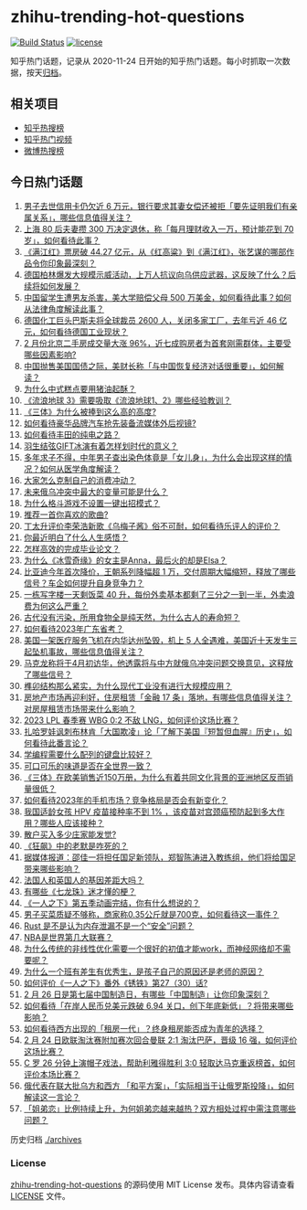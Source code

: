 # zhihu-trending-hot-questions

[![Build Status](https://github.com/justjavac/zhihu-trending-hot-questions/workflows/ci/badge.svg?branch=master)](https://github.com/justjavac/zhihu-trending-hot-questions/actions)
[![license](https://img.shields.io/github/license/justjavac/zhihu-trending-hot-questions)](https://github.com/justjavac/zhihu-trending-hot-questions/blob/master/LICENSE)

知乎热门话题，记录从 2020-11-24
日开始的知乎热门话题。每小时抓取一次数据，按天[归档](./archives)。

## 相关项目

- [知乎热搜榜](https://github.com/justjavac/zhihu-trending-top-search)
- [知乎热门视频](https://github.com/justjavac/zhihu-trending-hot-video)
- [微博热搜榜](https://github.com/justjavac/weibo-trending-hot-search)

## 今日热门话题

<!-- BEGIN -->
<!-- 最后更新时间 Mon Feb 27 2023 05:13:51 GMT+0800 (China Standard Time) -->

1. [男子去世信用卡仍欠近 6 万元，银行要求其妻女偿还被拒「要先证明我们有亲属关系」，哪些信息值得关注？](https://www.zhihu.com/question/586340880)
1. [上海 80 后夫妻攒 300 万决定退休，称「每月理财收入一万，预计能花到 70 岁」，如何看待此事？](https://www.zhihu.com/question/586365039)
1. [《满江红》票房破 44.27 亿元，从《红高粱》到《满江红》，张艺谋的哪部作品令你印象最深刻？](https://www.zhihu.com/question/585761540)
1. [德国柏林爆发大规模示威活动，上万人抗议向乌供应武器，这反映了什么？后续将如何发展？](https://www.zhihu.com/question/586332864)
1. [中国留学生遭男友杀害，美大学赔偿父母 500 万美金，如何看待此事？如何从法律角度解读此事？](https://www.zhihu.com/question/586335432)
1. [德国化工巨头巴斯夫将全球裁员 2600 人，关闭多家工厂，去年亏近 46 亿元，如何看待德国工业现状？](https://www.zhihu.com/question/586160960)
1. [2 月份北京二手房成交量大涨 96%，近七成购房者为首套刚需群体，主要受哪些因素影响?](https://www.zhihu.com/question/586274264)
1. [中国抛售美国国债之际，美财长称「与中国恢复经济对话很重要」，如何解读？](https://www.zhihu.com/question/586384057)
1. [为什么中式糕点要用猪油起酥？](https://www.zhihu.com/question/50591971)
1. [《流浪地球 3》需要吸取《流浪地球1、2》哪些经验教训？](https://www.zhihu.com/question/586177119)
1. [《三体》为什么被捧到这么高的高度?](https://www.zhihu.com/question/27571537)
1. [如何看待豪华品牌汽车抢先装备流媒体外后视镜?](https://www.zhihu.com/question/586357483)
1. [如何看待丰田的纯电之路？](https://www.zhihu.com/question/583008054)
1. [羽生结弦GIFT冰演有着怎样划时代的意义？](https://www.zhihu.com/question/586373803)
1. [多年求子不得，中年男子查出染色体竟是「女儿身」，为什么会出现这样的情况？如何从医学角度解读？](https://www.zhihu.com/question/585966050)
1. [大家怎么克制自己的消费冲动？](https://www.zhihu.com/question/20611358)
1. [未来俄乌冲突中最大的变量可能是什么？](https://www.zhihu.com/question/586096135)
1. [为什么格斗游戏不设置一键出招模式？](https://www.zhihu.com/question/583895941)
1. [推荐一首你喜欢的歌曲?](https://www.zhihu.com/question/585760578)
1. [丁太升评价李荣浩新歌《乌梅子酱》俗不可耐，如何看待乐评人的评价？](https://www.zhihu.com/question/585555173)
1. [你最近明白了什么人生感悟？](https://www.zhihu.com/question/581445210)
1. [怎样高效的完成毕业论文？](https://www.zhihu.com/question/574280984)
1. [为什么《冰雪奇缘》的女主是Anna，最后火的却是Elsa？](https://www.zhihu.com/question/361926542)
1. [比亚迪今年首次降价，王朝系列降幅超 1 万，交付周期大幅缩短，释放了哪些信号？车企如何提升自身竞争力？](https://www.zhihu.com/question/586201648)
1. [一栋写字楼一天剩饭菜 40 升，每份外卖基本都剩了三分之一到一半，外卖浪费为何这么严重？](https://www.zhihu.com/question/585537151)
1. [古代没有污染，所用食物全是纯天然，为什么古人的寿命短？](https://www.zhihu.com/question/501456435)
1. [如何看待2023年广东省考？](https://www.zhihu.com/question/586171719)
1. [美国一架医疗服务飞机在内华达州坠毁，机上 5 人全遇难，美国近十天发生三起坠机事故，哪些信息值得关注？](https://www.zhihu.com/question/586287526)
1. [马克龙称将于4月初访华，他透露将与中方就俄乌冲突问题交换意见，这释放了哪些信号？](https://www.zhihu.com/question/586331285)
1. [榫卯结构那么紧实，为什么现代工业没有进行大规模应用？](https://www.zhihu.com/question/271098355)
1. [房地产市场再迎利好，住房租赁「金融 17 条」落地，有哪些信息值得关注？对房屋租赁市场带来什么影响？](https://www.zhihu.com/question/586320844)
1. [2023 LPL 春季赛 WBG 0:2 不敌 LNG，如何评价这场比赛？](https://www.zhihu.com/question/586375957)
1. [扎哈罗娃讽刺布林肯「大国欺凌」论「了解下美国『短暂但血腥』历史」，如何看待此番言论？](https://www.zhihu.com/question/586335172)
1. [学编程需要什么配列的键盘比较好？](https://www.zhihu.com/question/427395931)
1. [可口可乐的味道是否在全世界一致？](https://www.zhihu.com/question/20921639)
1. [《三体》在欧美销售近150万册，为什么有着共同文化背景的亚洲地区反而销量很低？](https://www.zhihu.com/question/328657486)
1. [如何看待2023年的手机市场？竞争格局是否会有新变化？](https://www.zhihu.com/question/578266722)
1. [我国适龄女孩 HPV 疫苗接种率不到 1% ，该疫苗对宫颈癌预防起到多大作用？哪些人应该接种？](https://www.zhihu.com/question/586358328)
1. [散户买入多少庄家能发觉?](https://www.zhihu.com/question/417234272)
1. [《狂飙》中的老默是咋死的？](https://www.zhihu.com/question/580531991)
1. [据媒体报道：邵佳一将担任国足新领队，郑智陈涛进入教练组，他们将给国足带来哪些影响？](https://www.zhihu.com/question/586192855)
1. [法国人和英国人的基因差距大吗？](https://www.zhihu.com/question/578904892)
1. [有哪些《七龙珠》迷才懂的梗？](https://www.zhihu.com/question/359074125)
1. [《一人之下》第五季动画完结，你有什么想说的？](https://www.zhihu.com/question/586013433)
1. [男子买菜质疑不够称，商家称0.35公斤就是700克，如何看待这一事件？](https://www.zhihu.com/question/585685816)
1. [Rust 是不是认为内存泄漏不是一个“安全”问题？](https://www.zhihu.com/question/584693743)
1. [NBA是世界第几大联赛？](https://www.zhihu.com/question/585329538)
1. [为什么传统的非线性优化需要一个很好的初值才能work，而神经网络却不需要呢？](https://www.zhihu.com/question/585900971)
1. [为什么一个班有差生有优秀生，是孩子自己的原因还是老师的原因？](https://www.zhihu.com/question/573707392)
1. [如何评价《一人之下》番外《锈铁》第27（30）话?](https://www.zhihu.com/question/586106470)
1. [2 月 26 日是第七届中国制造日，有哪些「中国制造」让你印象深刻？](https://www.zhihu.com/question/586007117)
1. [如何看待「在岸人民币兑美元跌破 6.94 关口，创下年底新低」？将带来哪些影响？](https://www.zhihu.com/question/585998891)
1. [如何看待西方出现的「租房一代」？终身租房能否成为青年的选择？](https://www.zhihu.com/question/585965314)
1. [2 月 24 日欧联淘汰赛附加赛次回合曼联 2:1 淘汰巴萨，晋级 16 强，如何评价这场比赛？](https://www.zhihu.com/question/585930207)
1. [C 罗 26 分钟上演帽子戏法，帮助利雅得胜利 3:0 轻取达马克重返榜首，如何评价本场比赛？](https://www.zhihu.com/question/586292084)
1. [俄代表在联大批乌方和西方 「和平方案」，「实际相当于让俄罗斯投降」，如何解读这一言论？](https://www.zhihu.com/question/585880491)
1. [「姐弟恋」比例持续上升，为何姐弟恋越来越热？双方相处过程中需注意哪些问题？](https://www.zhihu.com/question/586153635)

<!-- END -->

历史归档 [./archives](./archives)

### License

[zhihu-trending-hot-questions](https://github.com/justjavac/zhihu-trending-hot-questions)
的源码使用 MIT License 发布。具体内容请查看 [LICENSE](./LICENSE) 文件。
